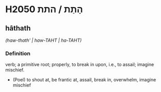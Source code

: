# H2050 הָתַת / התת

## hâthath

_(haw-thath' | haw-TAHT | ha-TAHT)_

### Definition

verb; a primitive root; properly, to break in upon, i.e., to assail; imagine mischief.

- (Poel) to shout at, be frantic at, assail, break in, overwhelm, imagine mischief

